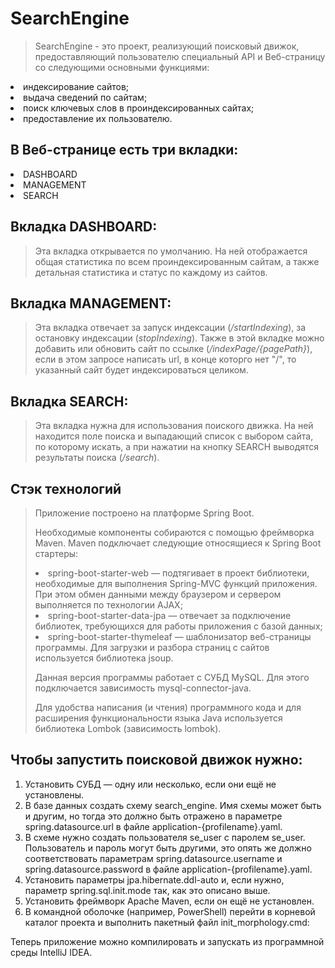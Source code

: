 # SearchEngine
>SearchEngine - это проект, реализующий поисковый движок, предоставляющий пользователю специальный API и Веб-страницу со следующими основными функциями:

<li>индексирование сайтов;
<li>выдача сведений по сайтам;
<li>поиск ключевых слов в проиндексированных сайтах;
<li>предоставление их пользователю.

## В Веб-странице есть три вкладки:
<li>DASHBOARD</li>
<li>MANAGEMENT</li>
<li>SEARCH</li>

## Вкладка DASHBOARD:
>Эта вкладка открывается по умолчанию. На ней отображается общая статистика по всем проиндексированным сайтам, а также детальная статистика и статус по каждому из сайтов.

## Вкладка MANAGEMENT:
>Эта вкладка отвечает за запуск индексации (<i>/startIndexing</i>), за остановку индексации (<i>stopIndexing</i>). 
> Также в этой вкладке можно добавить или обновить сайт по ссылке (<i>/indexPage/{pagePath}</i>), если в этом запросе написать url, в конце которго нет "/", то указанный сайт будет индексироваться целиком.

## Вкладка SEARCH:
>Эта вкладка нужна для использования поиского движка. На ней находится  поле поиска и выпадающий список с выбором сайта, по которому искать, а при нажатии на кнопку SEARCH выводятся результаты поиска (<i>/search</i>).

## Стэк технологий
>Приложение построено на платформе Spring Boot.
> 
>Необходимые компоненты собираются с помощью фреймворка Maven. Maven подключает следующие относящиеся к Spring Boot стартеры:
> 
><li>spring-boot-starter-web — подтягивает в проект библиотеки, необходимые для выполнения Spring-MVC функций приложения. При этом обмен данными между браузером и сервером выполняется по технологии AJAX;
> 
><li>spring-boot-starter-data-jpa — отвечает за подключение библиотек, требующихся для работы приложения с базой данных;
> 
><li>spring-boot-starter-thymeleaf — шаблонизатор веб-страницы программы. Для загрузки и разбора страниц с сайтов используется библиотека jsoup.
> 
> 
>Данная версия программы работает с СУБД MySQL. Для этого подключается зависимость mysql-connector-java.
>
>Для удобства написания (и чтения) программного кода и для расширения функциональности языка Java используется библиотека Lombok (зависимость lombok).



## Чтобы запустить поисковой движок нужно:
<ol>
<li>Установить СУБД — одну или несколько, если они ещё не установлены.</li>
<li>В базе данных создать схему search_engine. Имя схемы может быть и другим, но тогда это должно быть отражено в параметре spring.datasource.url в файле application-{profilename}.yaml.</li>
<li>В схеме нужно создать пользователя se_user с паролем se_user. Пользователь и пароль могут быть другими, это опять же должно соответствовать параметрам spring.datasource.username и spring.datasource.password в файле application-{profilename}.yaml.</li>
<li>Установить параметры jpa.hibernate.ddl-auto и, если нужно, параметр spring.sql.init.mode так, как это описано выше.</li>
<li>Установить фреймворк Apache Maven, если он ещё не установлен.</li>
<li>В командной оболочке (например, PowerShell) перейти в корневой каталог проекта и выполнить пакетный файл init_morphology.cmd:</li>
</ol>
Теперь приложение можно компилировать и запускать из программной среды IntelliJ IDEA.